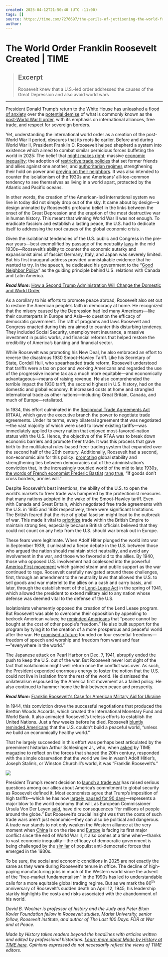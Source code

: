 ```yaml
---
created: 2025-04-12T21:50:40 (UTC -11:00)
tags: []
source: https://time.com/7276697/the-perils-of-jettisoning-the-world-franklin-roosevelt-created/
author: 
---
```


# The World Order Franklin Roosevelt Created | TIME

> ## Excerpt
> Roosevelt knew that a U.S.-led order addressed the causes of the Great Depression and also avoid world wars

---
President Donald Trump’s return to the White House has unleashed a [flood of anxiety](https://www.bbc.com/news/articles/c2er9j83x0zo) over the [potential demise](https://time.com/7275834/trump-and-vance-have-accidentally-united-europe/) of what is commonly known as the [post-World War II order](https://carnegieendowment.org/emissary/2025/02/trump-executive-order-treaties-organizations?lang=en), with its emphasis on international alliances, free trade, and respect for sovereign borders.

Yet, understanding the international world order as a creation of the post-World War II period, obscures that its roots lie earlier. Before and during World War II, President Franklin D. Roosevelt helped shepherd a system into existence which aimed to combat similar pernicious forces buffeting the world in 2025: The belief that [might makes right](https://apnews.com/article/trump-diplomacy-war-israel-hamas-russia-ukraine-history-1e35f451708a51cb6454ce315bef5c7e); massive [economic inequality](https://www.pewresearch.org/global/2025/01/09/economic-inequality-seen-as-major-challenge-around-the-world/); the adoption of [restrictive trade policies](https://time.com/7276293/trump-tariffs-reversal-world-leaders-countries-responses-uncertainty-trade-war/) that set former friends and allies against one another; and [authoritarian regimes](https://www.foreignaffairs.com/united-states/path-american-authoritarianism-trump) strengthening their hold on power and [preying on their neighbors](https://time.com/7213534/trumps-threats-to-canada-will-backfire/). It was also intended to counter the isolationism of the 1930s and Americans’ all-too-common tendency to see themselves as living in a world apart, protected by the Atlantic and Pacific oceans.

In other words, the creation of the American-led international system we live in today did not simply drop out of the sky. It came about by design—a design animated by Roosevelt’s profound belief in the links between the onset of the Great Depression and the eruption of the most destructive war in human history. This meant that winning World War II was not enough. To eradicate fascism and establish a lasting peace, the U.S. had to dedicate itself to addressing the root causes of the global economic crisis.

Given the isolationist tendencies of the U.S. public and Congress in the pre-war years—best exemplified by passage of the neutrality [laws](https://history.state.gov/milestones/1921-1936/neutrality-acts) in the mid 1930s—Roosevelt’s ability to counter the economic autarky and expansionist aims of fascist Germany, Italy, and Japan was severely limited. But his first inaugural address provided unmistakable evidence that he wanted to try. In the speech, he dedicated his government to the “[Good Neighbor Policy](https://avalon.law.yale.edu/20th_century/froos1.asp)” as the guiding principle behind U.S. relations with Canada and Latin America.

**_Read More:_** [How a Second Trump Administration Will Change the Domestic and World Order](https://time.com/7177760/trump-administration-changing-world-order/)

As a corollary to his efforts to promote peace abroad, Roosevelt also set out to restore the American people’s faith in democracy at home. He recognized that the misery caused by the Depression had led many Americans—like their counterparts in Europe and Asia—to question the efficacy of democratic government. The raft of programs and laws Roosevelt and Congress enacted during this era aimed to counter this disturbing tendency. They included Social Security, unemployment insurance, a massive investment in public works, and financial reforms that helped restore the credibility of America’s banking and financial sector.

While Roosevelt was promoting his New Deal, he also embraced an effort to reverse the disastrous 1930 Smoot-Hawley Tariff. Like his Secretary of State, Cordell Hull, who spearheaded trade reform, Roosevelt understood that tariffs were a tax on poor and working Americans and regarded the use of the progressive income tax as a much more equitable—and economically advantageous—means of raising revenue. He also comprehended the terrible impact the 1930 tariff, the second highest in U.S. history, had on the domestic and global economy. It increased costs at home and strangled international trade as other nations—including Great Britain, Canada, and much of Europe—retaliated.

In 1934, this effort culminated in the [Reciprocal Trade Agreements Act](https://history.state.gov/milestones/1921-1936/export-import-bank) (RTAA), which gave the executive branch the power to negotiate trade agreements. Under its terms, every bilateral agreement that was negotiated—the vast majority of which were used to lower existing tariffs—was immediately applied to every nation that enjoyed most-favored-nation status with the U.S. Hence, the objective of the RTAA was to break down economic barriers and promote freer trade. It was this process that gave birth to the multilateral rules-based freer trading system that expanded over the second half of the 20th century. Additionally, Roosevelt had a second, non-economic aim for this policy: [promoting](https://www.law.nyu.edu/sites/default/files/Baltzan%20Beth%20-RESTORING%20FDRS%20VISION%20FOR%20GLOBAL%20TRADE.pdf) global stability and strengthening ties between democracies out of the administration’s conviction that, in the increasingly troubled world of the mid to late 1930s, [the words of French economist Frederic Bastiat](https://www.investopedia.com/terms/f/frederic-bastiat.asp) [rang true](https://www.investopedia.com/terms/f/frederic-bastiat.asp), “If goods don’t cross borders, armies will.”

Despite Roosevelt’s best intentions, the ability of the U.S. to open the world’s markets to freer trade was hampered by the protectionist measures that many nations adopted in the wake of the Smoot-Hawley tariff. Even with Canada and Great Britain, which negotiated free trade agreements with the U.S. in 1935 and 1938 respectively, there were significant limitations. The British feared that the rise of global fascism might lead to the outbreak of war. This made it vital to [prioritize](https://cepr.org/voxeu/columns/when-britain-turned-inward) trade within the British Empire to maintain strong ties, especially because British officials believed that they could not count on any help from the U.S. should war break out in Europe.

These fears were legitimate. When Adolf Hitler plunged the world into war in September 1939, it unleashed a fierce debate in the U.S. between those who argued the nation should maintain strict neutrality, and avoid any involvement in the war, and those who favored aid to the allies. By 1940, those who opposed U.S. involvement had coalesced into the powerful [America First movement](https://www.npr.org/sections/parallels/2017/02/06/513240634/america-first-from-charles-lindbergh-to-president-trump) which gained steam and public support as the war continued to rage. Roosevelt carefully navigated around these challenges, first, through an amendment to the neutrality laws that allowed the U.S. to sell goods and war materiel to the allies on a cash and carry basis, and later, through the establishment of the [Lend-Lease Act](https://www.archives.gov/milestone-documents/lend-lease-act#:~:text=Passed%20on%20March%2011%2C%201941,defense%20of%20the%20United%20States.%22) in the spring of 1941, which allowed the president to extend military aid to any nation whose defense was deemed vital to the defense of the U.S.

Isolationists vehemently opposed the creation of the Lend Lease program. But Roosevelt was able to overcome their opposition by appealing to bedrock American values; he [reminded Americans](https://www.archives.gov/milestone-documents/president-franklin-roosevelts-annual-message-to-congress) that “peace cannot be bought at the cost of other people’s freedom.” He also built support for the program by tying it to the creation of a more prosperous and peaceful world after the war. He [promised a future](https://www.google.com/url?sa=t&source=web&rct=j&opi=89978449&url=https://www.fdrlibrary.org/four-freedoms&ved=2ahUKEwiOzuiioM-MAxWUEVkFHXiEF8gQFnoECAkQAQ&usg=AOvVaw2uL5cosiP5_5ovvoYiYYuJ) founded on four essential freedoms—freedom of speech and worship and freedom from want and fear—"everywhere in the world.”

The Japanese attack on Pearl Harbor on Dec. 7, 1941, abruptly ended the push to keep the U.S. out of the war. But Roosevelt never lost sight of the fact that isolationism might well return once the conflict was over. As such, the President expended enormous energy to foster the notion that the U.S. could not live in isolation from the rest of the world. He dismissed the unilateralism espoused by the America first movement as a failed policy. He also continued to hammer home the link between peace and prosperity.

**_Read More:_** [Franklin Roosevelt's Case for American Military Aid for Ukraine](https://time.com/6552302/fdr-american-aid-ukraine-history/)

In 1944, this conviction drove the successful negotiations that produced the Bretton Woods Accords, which created the International Monetary Fund and World Bank. It also animated Roosevelt’s tireless efforts to establish the United Nations. Just a few weeks before he died, Roosevelt [bluntly reminded Americans](https://www.presidency.ucsb.edu/documents/message-congress-the-trade-agreements-act) that the U.S. couldn’t build a peaceful world, “unless we build an economically healthy world.” 

That he largely succeeded in this effort was perhaps best articulated by the preeminent historian Arthur Schlesinger Jr., who, when [asked](https://time.com/archive/6732590/franklin-delano-roosevelt/) by TIME magazine to reflect on the forces that shaped the 20th century, responded with the simple observation that the world we live in wasn’t Adolf Hitler’s, Joseph Stalin’s, or Winston Churchill’s world, it was “Franklin Roosevelt’s.”

![](https://time.com/redesign/_next/image/?url=https%3A%2F%2Fapi.time.com%2Fwp-content%2Fuploads%2F2024%2F08%2FMBH-Sponsor-Box-V4.png&w=3840&q=75)

President Trump’s recent decision to [launch a trade war](https://time.com/7275975/china-again-vows-to-fight-us-tariffs-to-end/) has raised serious questions among our allies about America’s commitment to global security as Roosevelt defined it. Most economists agree that Trump’s imposition of high tariffs—which he has now [largely paused for 90 days](https://www.nytimes.com/2025/04/09/us/politics/trump-tariffs-stocks-china.html)—represents a major blow to the world economy that will, as European Commissioner Ursula Von Der Leyen [said](https://ec.europa.eu/commission/presscorner/detail/en/statement_25_964), have dire consequences “for millions of people around the globe.” But Roosevelt’s crucial insight was that the costs of such trade wars aren’t just economic—they can also be political and dangerous. A trade war stands to not only weaken the Western alliance at the very moment when [China](https://www.foreignaffairs.com/united-states/china-still-rising) is on the rise and [Europe](https://time.com/7275834/trump-and-vance-have-accidentally-united-europe/) is facing its first major conflict since the end of World War II, it also comes at a time when—thanks to vast economic inequality—the efficacy of democratic government is being challenged by the [similar](https://news.berkeley.edu/2024/09/09/fascism-shattered-europe-a-century-ago-and-historians-hear-echoes-today-in-the-u-s/) of populist anti-democratic forces that emerged in the 1930s.

To be sure, the social and economic conditions in 2025 are not exactly the same as they were during Roosevelt’s tenure in office. The decline of high-paying manufacturing jobs in much of the Western world since the advent of the “free-market fundamentalism” in the 1990s has led to understandable calls for a more equitable global trading regime. But as we mark the 80<sup>th</sup> anniversary of Roosevelt’s sudden death on April 12, 1945, his leadership starkly highlights the costs and risks associated with the abandonment of his world.

_David B. Woolner is professor of history and the Judy and Peter Blum Kovler Foundation fellow in Roosevelt studies, Marist University, senior fellow, Roosevelt Institute, and author of The Last 100 Days: FDR at War and at Peace._

_Made by History takes readers beyond the headlines with articles written and edited by professional historians. [Learn more about Made by History at TIME here](https://time.com/6317798/introducing-made-by-history-for-time/). Opinions expressed do not necessarily reflect the views of TIME editors._
